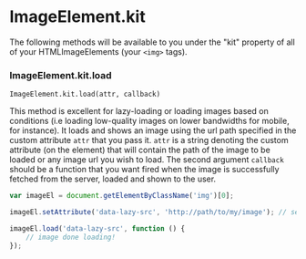 # ImageElement.kit

The following methods will be available to you under the "kit" property of all of your HTMLImageElements (your `<img>` tags).


### ImageElement.kit.load

`ImageElement.kit.load(attr, callback)`

This method is excellent for lazy-loading or loading images based on conditions (i.e loading low-quality images on lower bandwidths for mobile, for instance).
It loads and shows an image using the url path specified in the custom attribute `attr` that you pass it. `attr` is a string denoting
the custom attribute (on the element) that will contain the path of the image to be loaded or any image url you wish to load. The second argument `callback`
 should be a function that you want fired when the image is successfully fetched from the server, loaded and shown to the user.

```javascript
var imageEl = document.getElementByClassName('img')[0];

imageEl.setAttribute('data-lazy-src', 'http://path/to/my/image'); // set url on custom attribute

imageEl.load('data-lazy-src', function () {
    // image done loading!
});

```
